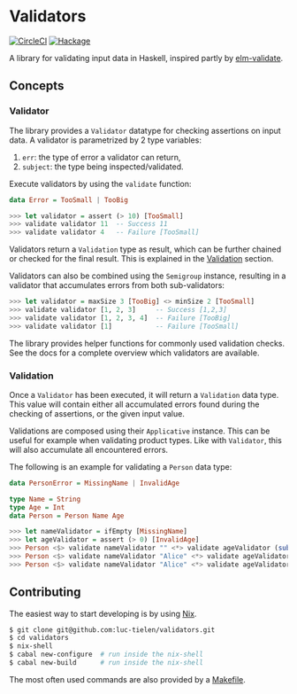 
# Validators

[![CircleCI](https://circleci.com/gh/luc-tielen/validators.svg?style=svg)](https://circleci.com/gh/luc-tielen/validators)
[![Hackage](https://img.shields.io/hackage/v/validators.svg)](https://hackage.haskell.org/package/validators)

A library for validating input data in Haskell, inspired partly by [elm-validate](https://github.com/rtfeldman/elm-validate/).


## Concepts

### Validator

The library provides a `Validator` datatype for checking assertions
on input data. A validator is parametrized by 2 type variables:

1. `err`: the type of error a validator can return,
2. `subject`: the type being inspected/validated.

Execute validators by using the `validate` function:

```haskell
data Error = TooSmall | TooBig

>>> let validator = assert (> 10) [TooSmall]
>>> validate validator 11  -- Success 11
>>> validate validator 4   -- Failure [TooSmall]
```

Validators return a `Validation` type as result, which can be
further chained or checked for the final result. This is explained in
the [Validation](#Validation) section.

Validators can also be combined using the `Semigroup` instance,
resulting in a validator that accumulates errors from both sub-validators:

```haskell
>>> let validator = maxSize 3 [TooBig] <> minSize 2 [TooSmall]
>>> validate validator [1, 2, 3]     -- Success [1,2,3]
>>> validate validator [1, 2, 3, 4]  -- Failure [TooBig]
>>> validate validator [1]           -- Failure [TooSmall]
```

The library provides helper functions for commonly used validation checks.
See the docs for a complete overview which validators are available.


### Validation

Once a `Validator` has been executed, it will return a `Validation` data type.
This value will contain either all accumulated errors found during the checking
of assertions, or the given input value.

Validations are composed using their `Applicative` instance. This can be useful
for example when validating product types. Like with `Validator`, this will also
accumulate all encountered errors.

The following is an example for validating a `Person` data type:

```haskell
data PersonError = MissingName | InvalidAge

type Name = String
type Age = Int
data Person = Person Name Age

>>> let nameValidator = ifEmpty [MissingName]
>>> let ageValidator = assert (> 0) [InvalidAge]
>>> Person <$> validate nameValidator "" <*> validate ageValidator (subtract 1)       -- Failure [MissingName, InvalidAge]
>>> Person <$> validate nameValidator "Alice" <*> validate ageValidator (subtract 1)  -- Failure [InvalidAge]
>>> Person <$> validate nameValidator "Alice" <*> validate ageValidator 25            -- Success (Person "Alice" 25)
```


## Contributing

The easiest way to start developing is by using [Nix](https://nixos.org/nix/download.html).

```bash
$ git clone git@github.com:luc-tielen/validators.git
$ cd validators
$ nix-shell
$ cabal new-configure  # run inside the nix-shell
$ cabal new-build      # run inside the nix-shell
```

The most often used commands are also provided by a [Makefile](https://github.com/luc-tielen/validators/blob/master/Makefile).

